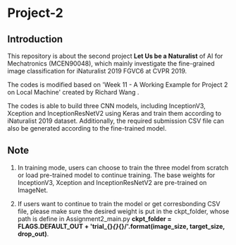 # Project-2
## Introduction
This repository is about the second project **Let Us be a Naturalist** of AI for Mechatronics (MCEN90048), which mainly investigate the fine-grained image classification for iNaturalist 2019 FGVC6 at CVPR 2019.

The codes is modified based on 'Week 11 - A Working Example for Project 2 on Local Machine' created by Richard Wang .

The codes is able to build three CNN models, including InceptionV3, Xception and InceptionResNetV2 using Keras and train them according to iNaturalist 2019 dataset. Additionally, the required submission CSV file can also be generated according to the fine-trained model. 

## Note
1. In training mode, users can choose to train the three model from scratch or load pre-trained model to continue training. The base weights for InceptionV3, Xception and InceptionResNetV2 are pre-trained on ImageNet.

2. If users want to continue to train the model or get corresbonding CSV file, please make sure the desired weight is put in the ckpt_folder, whose path is define in Assignment2_main.py **ckpt_folder = FLAGS.DEFAULT_OUT + 'trial_{}_{}_{}/'.format(image_size, target_size, drop_out)**.
